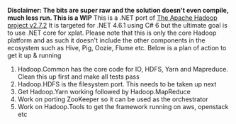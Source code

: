 <b>Disclaimer: The bits are super raw and the solution doesn't even compile, much less run. This is a WIP</b>
This is a .NET port of <a href="https://hadoop.apache.org/index.html">The Apache Hadoop project v2.7.2</a> It is targeted for .NET 4.6.1 using C# 6 but the ultimate goal is to use .NET core for xplat. Please note that this is only the core Hadoop platform and as such it doesn't include the other components in the ecosystem such as Hive, Pig, Oozie, Flume etc. Below is a plan of action to get it up & running

1. Hadoop.Common has the core code for IO, HDFS, Yarn and Mapreduce. Clean this up first and make all tests pass
2. Hadoop.HDFS is the filesystem port. This needs to be taken up next
3. Get Hadoop.Yarn working followed by Hadoop.MapReduce
4. Work on porting ZooKeeper so it can be used as the orchestrator
5. Work on Hadoop.Tools to get the framework running on aws, openstack etc